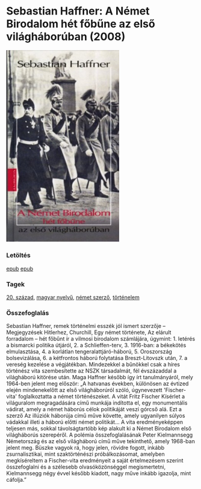 # <a name="id_1445">Sebastian Haffner: A Német Birodalom hét főbűne az első világháborúban (2008)</a>
<img src="https://github.com/BercziSandor/calibre_lib/raw/main/libs/main/Sebastian%20Haffne/A%20Nemet%20Birodalom%20het%20fobune%20az%20els%20%281445%29/cover.jpg" alt="cover" width="300"/>

### Letöltés
[epub](https://github.com/BercziSandor/calibre_lib/raw/main/libs/main/Sebastian%20Haffne/A%20Nemet%20Birodalom%20het%20fobune%20az%20els%20%281445%29/A%20Nemet%20Birodalom%20het%20fobune%20az%20-%20Sebastian%20Haffne.epub) 
 [epub](https://github.com/BercziSandor/calibre_lib/raw/main/libs/main/Sebastian%20Haffne/A%20Nemet%20Birodalom%20het%20fobune%20az%20els%20%281445%29/A%20Nemet%20Birodalom%20het%20fobune%20az%20-%20Sebastian%20Haffner.epub)

### Tagek
[20. század](https://github.com/berczisandor/calibre_lib/blob/main/main/_tags/20.%20sz%c3%a1zad.md), [magyar nyelvű](https://github.com/berczisandor/calibre_lib/blob/main/main/_tags/magyar%20nyelv%c5%b1.md), [német szerző](https://github.com/berczisandor/calibre_lib/blob/main/main/_tags/n%c3%a9met%20szerz%c5%91.md), [történelem](https://github.com/berczisandor/calibre_lib/blob/main/main/_tags/t%c3%b6rt%c3%a9nelem.md)

### Összefoglalás
<div>
<p>Sebastian ​Haffner, remek történelmi esszék jól ismert szerzője – Megjegyzések Hitlerhez, Churchill, Egy német története, Az elárult forradalom – hét főbűnt ír a vilmosi birodalom számlájára, úgymint: 1. letérés a bismarcki politika útjáról, 2. a Schlieffen-terv, 3. 1916-ban: a békekötés elmulasztása, 4. a korlátlan tengeralattjáró-háború, 5. Oroszország bolsevizálása, 6. a kétfrontos háború folytatása Breszt-Litovszk után, 7. a vereség kezelése a végjátékban. Mindezekkel a bűnökkel csak a híres történész vita szembesítette az NSZK társadalmát, fél évszázaddal a világháború kitörése után. Maga Haffner később így írt tanulmányáról, mely 1964-ben jelent meg először: „A hatvanas években, különösen az évtized elején mindenekelőtt az első világháborúról szóló, úgynevezett 'Fischer-vita' foglalkoztatta a német történészeket. A vitát Fritz Fischer Kísérlet a világuralom megragadására című munkája indította el, egy monumentális vádirat, amely a német háborús célok politikáját veszi górcső alá. Ezt a szerző Az illúziók háborúja című műve követte, amely ugyanilyen súlyos vádakkal illeti a háború előtti német politikát… A vita eredményeképpen teljesen más, sokkal távolságtartóbb kép alakult ki a Német Birodalom első világháborús szerepéről. A polémia összefoglalásának Peter Kielmannsegg Németország és az első világháború című műve tekinthető, amely 1968-ban jelent meg. Büszke vagyok rá, hogy jelen, rövidre fogott, inkább zsurnalisztikai, mint szaktörténészi próbálkozásomat, amelyben megkíséreltem a Fischer-vita eredményeit a saját értelmezésem szerint összefoglalni és a szélesebb olvasóközönséggel megismertetni, Kielmannsegg négy évvel később kiadott, nagy műve inkább igazolja, mint cáfolja.”</p></div>


